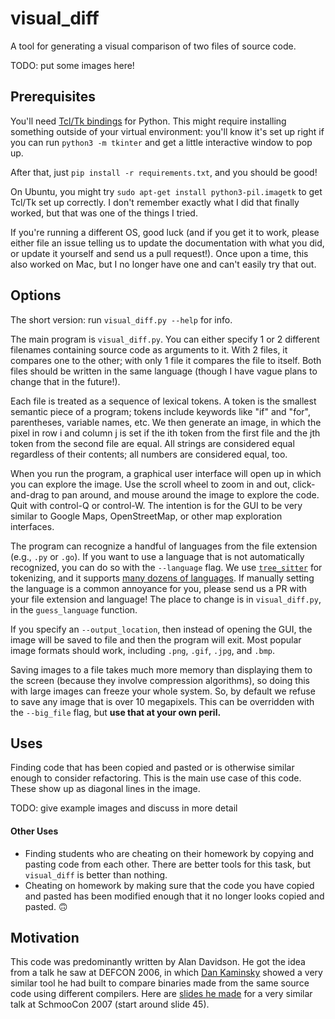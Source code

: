 # visual_diff
A tool for generating a visual comparison of two files of source code.

TODO: put some images here!

## Prerequisites
You'll need [Tcl/Tk bindings](https://docs.python.org/3/library/tkinter.html)
for Python. This might require installing something outside of your virtual
environment: you'll know it's set up right if you can run `python3 -m tkinter`
and get a little interactive window to pop up.

After that, just `pip install -r requirements.txt`, and you should be good!

On Ubuntu, you might try `sudo apt-get install python3-pil.imagetk` to get
Tcl/Tk set up correctly. I don't remember exactly what I did that finally
worked, but that was one of the things I tried.

If you're running a different OS, good luck (and if you get it to work, please
either file an issue telling us to update the documentation with what you did,
or update it yourself and send us a pull request!). Once upon a time, this
also worked on Mac, but I no longer have one and can't easily try that out.

## Options
The short version: run `visual_diff.py --help` for info.

The main program is `visual_diff.py`. You can either specify 1 or 2 different
filenames containing source code as arguments to it. With 2 files, it compares
one to the other; with only 1 file it compares the file to itself. Both files
should be written in the same language (though I have vague plans to change
that in the future!).

Each file is treated as a sequence of lexical tokens. A token is the smallest
semantic piece of a program; tokens include keywords like "if" and "for",
parentheses, variable names, etc. We then generate an
image, in which the pixel in row i and column j is set if the ith token from
the first file and the jth token from the second file are equal. All strings
are considered equal regardless of their contents; all numbers are considered
equal, too.

When you run the program, a graphical user interface will open up in which you
can explore the image. Use the scroll wheel to zoom in and out, click-and-drag
to pan around, and mouse around the image to explore the code. Quit with
control-Q or control-W. The intention is for the GUI to be very similar to
Google Maps, OpenStreetMap, or other map exploration interfaces.

The program can recognize a handful of languages from the file extension (e.g.,
`.py` or `.go`). If you want to use a language that is not automatically
recognized, you can do so with the `--language` flag. We use
[`tree_sitter`](https://tree-sitter.github.io/tree-sitter/) for tokenizing,
and it supports [many dozens of
languages](https://github.com/tree-sitter/tree-sitter/wiki/List-of-parsers).
If manually setting the language is a common annoyance for you, please send us
a PR with your file extension and language! The place to change is in
`visual_diff.py`, in the `guess_language` function.

If you specify an `--output_location`, then instead of opening the GUI, the
image will be saved to file and then the program will exit. Most popular image
formats should work, including `.png`, `.gif`, `.jpg`, and `.bmp`.

Saving images to a file takes much more memory than displaying them to the
screen (because they involve compression algorithms), so doing this with large
images can freeze your whole system. So, by default we refuse to save any
image that is over 10 megapixels. This can be overridden with the `--big_file`
flag, but **use that at your own peril.**

## Uses
Finding code that has been copied and pasted or is otherwise similar enough to
consider refactoring. This is the main use case of this code. These show up
as diagonal lines in the image.

TODO: give example images and discuss in more detail

#### Other Uses
- Finding students who are cheating on their homework by copying and pasting
  code from each other. There are better tools for this task, but `visual_diff`
  is better than nothing.
- Cheating on homework by making sure that the code you have copied and pasted
  has been modified enough that it no longer looks copied and pasted.
  :upside_down_face:

## Motivation
This code was predominantly written by Alan Davidson. He got the
idea from a talk he saw at DEFCON 2006, in which [Dan
Kaminsky](https://dankaminsky.com/) showed a very similar tool he had built to
compare binaries made from the same source code using different compilers.
Here are [slides he made](http://www.slideshare.net/dakami/dmk-shmoo2007) for a
very similar talk at SchmooCon 2007 (start around slide 45).
